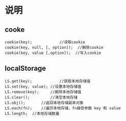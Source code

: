# 说明

## cooke ##
    cookie(key); 			//读取cookie
	cookie(key, null, [, option]); 	//删除cookie
	cookie(key, value [,option]);  //写入cookie

## localStorage ##
	LS.get(key);			//获取本地存储值
	LS.set(key, value);	//设置本地存储值
	LS.remove(key);		//删除本地存储值
	LS.clear();			//清空本地存储
	LS.obj();		//返回本地存储副本对象
	LS.each(fn);	//遍历本地存储，fn接受参数 key 和 value
	LS.length;	//本地存储数量
	